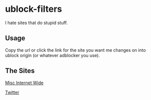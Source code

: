 # ublock-filters

I hate sites that do stupid stuff.

## Usage

Copy the url or click the link for the site you want me changes on into ublock origin (or whatever adblocker you use).

## The Sites

[Misc Internet Wide](https://subscribe.adblockplus.org/?location=https://raw.githubusercontent.com/dawnerd/ublock-filters/master/sites/global.txt&title=dawnerd%20-%20Misc%20Internet%20Wide)

[Twitter](https://subscribe.adblockplus.org/?location=https://raw.githubusercontent.com/dawnerd/ublock-filters/master/sites/twitter.txt&title=dawnerd%20-%20Twitter)
